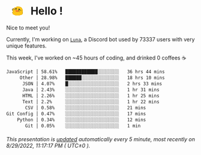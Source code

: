 <h1>   <img src="./spoinky.gif" style="vertical-align:middle;" width="30px">   Hello ! </h1>

Nice to meet you!

Currently, I'm working on <a href='https://github.com/Asgarrrr/Luna'>`Luna`</a>, a Discord bot used by 73337 users with very unique features.

This week, I've worked on ~45 hours of coding, and drinked 0 coffees ☕

```
JavaScript │ 58.61%   ████████████░░░░░░░░   36 hrs 44 mins
     Other │ 28.98%   ██████░░░░░░░░░░░░░░   18 hrs 10 mins
      JSON │ 4.07%    █░░░░░░░░░░░░░░░░░░░   2 hrs 33 mins
      Java │ 2.43%    ░░░░░░░░░░░░░░░░░░░░   1 hr 31 mins
      HTML │ 2.26%    ░░░░░░░░░░░░░░░░░░░░   1 hr 25 mins
      Text │ 2.2%     ░░░░░░░░░░░░░░░░░░░░   1 hr 22 mins
       CSV │ 0.58%    ░░░░░░░░░░░░░░░░░░░░   21 mins
Git Config │ 0.47%    ░░░░░░░░░░░░░░░░░░░░   17 mins
    Python │ 0.34%    ░░░░░░░░░░░░░░░░░░░░   12 mins
       Git │ 0.05%    ░░░░░░░░░░░░░░░░░░░░   1 min
```

###### This presentation is [updated](https://github.com/Asgarrrr) automatically every 5 minute, most recently on 8/29/2022, 11:17:17 PM ( UTC±0 ).